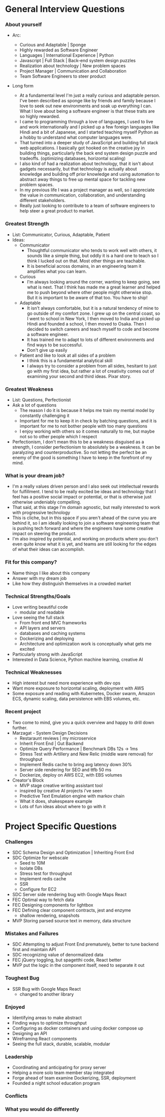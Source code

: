 # General Interview Questions

### About yourself
  - Arc: 
    - Curious and Adaptable | Sponge
    - Highly rewarded as Software Engineer
    - Languages | International Experience | Python
    - Javascript | Full Stack | Back-end system design puzzles
    - Realization about technology | New problem spaces
    - Project Manager | Communication and Collaboration
    - Team Software Engineers to steer product

  - Long form
    - At a fundamental level I'm just a really curious and adaptable person. I've been described as sponge like by friends and family because I love to seek out new environments and soak up everything I can. What I love about being a software engineer is that these traits are so highly rewarded.
    - I came to programming through a love of languages, I used to live and work internationally and I picked up a few foreign languages like Hindi and a bit of Japanese, and I started teaching myself Python as a hobby to understand what computer languages were. 
    - That turned into a deeper study of JavaScript and building full stack web applications. I basically got hooked on the creative joy in building things, particularly the back end system design puzzle and tradeoffs. (optimizing databases, horizontal scaling)
    - I also kind of had a realization about technology, that it isn't about gadgets necessarily, but that technology is actually about knowledge and building off prior knowledge and using automation to abstract away things to free up mental space for tackling new problem spaces. 
    - In my previous life I was a project manager as well, so I appreciate the value in communication, collaboration, and understanding different stakeholders. 
    - Really just looking to contribute to a team of software engineers to help steer a great product to market. 

### Greatest Strength
  - List: Communicator, Curious, Adaptable, Patient
  - Ideas: 
    - Communicator
      - Thoughtful communicator who tends to work well with others, it sounds like a simple thing, but oddly it is a hard one to teach so I think I lucked out on that. Most other things are teachable. 
      - It is beneficial across domains, in an engineering team it amplifies what you can learn.
    - Curious 
      - I'm always looking around the corner, wanting to keep going, see what is next. That I think has made me a great learner and helped me to push beyond where other people might otherwise stop. But it is important to be aware of that too. You have to ship! 
    - Adaptable
      - It isn't always comfortable, but it is a natural tendency of mine to go outside of my comfort zone. I grew up on the central coast, so I went to school in New York, I then moved to India and picked up Hindi and founded a school, I then moved to Osaka. Then I decided to switch careers and teach myself to code and become a software engineer. 
      - It has trained me to adapt to lots of different environments and find ways to be successful. 
      - Don't give up easily
    - Patient and like to look at all sides of a problem
      - I think this is a fundamental analytical skill
      - I always try to consider a problem from all sides, hesitant to just go with my first idea, but rather a lot of creativity comes out of examining your second and third ideas. Pixar story. 
  
### Greatest Weakness
  - List: Questions, Perfectionist
  - Ask a lot of questions
    - The reason I do it is because it helps me train my mental model by constantly challenging it
    - Important for me to keep it in check by batching questions, and it is important for me to not bother people with too many questions
    - I enjoy working with others so it comes naturally to me, but maybe not so to other people which I respect
  - Perfectionism, I don't mean this to be a weakness disguised as a strength, I consider perfectionism to absolutely be a weakness. It can be paralyzing and counterproductive. So not letting the perfect be an enemy of the good is something I have to keep in the forefront of my mind. 

### What is your dream job?
  - I'm a really values driven person and I also seek out intellectual rewards for fulfillment. I tend to be really excited be ideas and technology that I feel has a positive social impact or potential, or that is otherwise just otherwise undeniably compelling. 
  - That said, at this stage I'm domain agnostic, but really interested to work with progressive technology
  - This is cliche, but in this space if you aren't ahead of the curve you are behind it, so I am ideally looking to join a software engineering team that is pushing tech forward and where the engineers have some creative impact on steering the product.
  - I'm also inspired by potential, and working on products where you don't even quite know what it is yet, and teams are still looking for the edges of what their ideas can accomplish. 

### Fit for this company?
  - Name things I like about this company
  - Answer with my dream job
  - Like how they distinguish themselves in a crowded market

### Technical Strengths/Goals
  - Love writing beautiful code
    - modular and readable
  - Love seeing the full stack
    - From front end MVC frameworks
    - API layers and servers
    - databases and caching systems
    - Dockerizing and deploying
    - Architecture and optimization work is conceptually what gets me excited
  - Particularly strong with JavaScript
  - Interested in Data Science, Python machine learning, creative AI

### Technical Weaknesses 
  - High interest but need more experience with dev ops
  - Want more exposure to horizontal scaling, deployment with AWS
  - Some exposure and reading with Kubernetes, Docker swarm, Amazon ECS, dynamic scaling, data persistence with EBS volumes, etc. 

### Recent project
  - Two come to mind, give you a quick overview and happy to drill down further.
  - Marzagat - System Design Decisions
    - Restaraunt reviews | my microservice
    - Inherit Front End | Gut Backend
    - Optimize Query Performance | Benchmark DBs 12s -> 1ms
    - Stress Test with Artillery and New Relic (middle ware removal) for throughput
    - Implement Redis cache to bring avg latency down 30%
    - Server side rendering for SEO and ttfb 50 ms
    - Dockerize, deploy on AWS EC2, with EBS volumes 
  - Creator's Block
    - MVP stage creative writing assistant tool 
    - inspired by creative AI projects i've seen
    - Predictive Text Emulation engine with markov chain
    - What it does, shakespeare example
    - Lots of fun ideas about where to go with it

# Project Specific Questions

### Challenges
  - SDC Schema Design and Optimization | Inheriting Front End
  - SDC Optimize for webscale 
    - Seed to 10M
    - Isolate DBs
    - Stress test for throughput
    - Implement redis cache
    - SSR
    - Configure for EC2
  - SDC Server side rendering bug with Google Maps React
  - FEC Optimal way to fetch data 
  - FEC Designing components for lightbox
  - FEC Defining clear component contracts, jest and enzyme
    - shallow rendering, snapshots
  - MVP Storing parsed source text in memory, data structure

### Mistakes and Failures
  - SDC Attempting to adjust Front End prematurely, better to tune backend first and maintain API
  - SDC recognizing value of denormalized data
  - FEC jQuery toggling, but spagetthi code, React better
  - MVP put the logic in the component itself, need to separate it out

### Toughest Bug
  - SSR Bug with Google Maps React 
    - changed to another library

### Enjoyed
  - Identifying areas to make abstract
  - Finding ways to optimize throughput 
  - Configuring as docker containers and using docker compose up
  - Designing an API
  - Wireframing React components
  - Seeing the full stack, durable, scalable, modular

### Leadership
  - Coordinating and anticipating for proxy server
  - Helping a more solo team member stay integrated
  - Forge ahead of team examine Dockerizing, SSR, deployment
  - Founded a night school education program


### Conflicts

### What you would do differently


